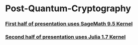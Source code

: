 # Post-Quantum-Cryptography

### [First half of presentation uses SageMath 9.5 Kernel](presentation1-dmcgrath.ipynb)

### [Second half of presentation uses Julia 1.7 Kernel](presentation2-dmcgrath.ipynb)
